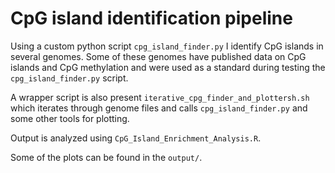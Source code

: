 # CpG island identification pipeline

Using a custom python script `cpg_island_finder.py` I identify CpG islands in several genomes. Some of these genomes have published data on CpG islands and CpG methylation and were used as a standard during testing the `cpg_island_finder.py` script.

A wrapper script is also present `iterative_cpg_finder_and_plottersh.sh` which iterates through genome files and calls `cpg_island_finder.py` and some other tools for plotting.

Output is analyzed using `CpG_Island_Enrichment_Analysis.R`.

Some of the plots can be found in the `output/`.
